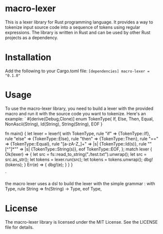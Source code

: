 # macro-lexer
This is a lexer library for Rust programming language. It provides a way to tokenize input source code into a sequence of tokens using regular expressions. 
The library is written in Rust and can be used by other Rust projects as a dependency.

# Installation
Add the following to your Cargo.toml file:
`[dependencies]
macro-lexer = "0.1.0"`

# Usage
To use the macro-lexer library, you need to build a lexer with the provided macro and run it with the source code you want to tokenize. Here's an example:
`
#[derive(Debug,Clone)]
enum TokenType{
    If,
    Else,
    Then,
    Equal,
    NonAscii(String),
    Id(String),
    String(String),
    EOF
}

fn main() {
    let lexer = lexer!{
        with TokenType,
        rule "if" => {TokenType::If},
        rule "else" => {TokenType::Else},
        rule "then" => {TokenType::Then},
        rule "==" => {TokenType::Equal},
        rule "[a-zA-Z_]+" => |s| {TokenType::Id(s)},
        rule "\"[^\"]*\"" => |s| {TokenType::String(s)},
        eof TokenType::EOF,
    };
    match lexer {
            Ok(lexer) => {
                let src = fs::read_to_string("./test.txt").unwrap();
                let src = src.as_str();
                let tokens = lexer.run(src);
                let tokens = tokens.unwrap();
                dbg!(tokens);
            }
            Err(e) => {
                dbg!(e);
            }
    }
}

`

the macro lexer uses a dsl to build the lexer with the simple grammar :
    with Type,
    rule String => fn(String) -> Type, 
    eof Type,




# License
The macro-lexer library is licensed under the MIT License. See the LICENSE file for details.
